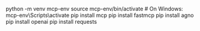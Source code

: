 
python -m venv mcp-env
source mcp-env/bin/activate   # On Windows: mcp-env\Scripts\activate
pip install mcp
pip install fastmcp
pip install agno
pip install openai
pip install requests
